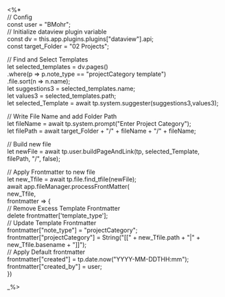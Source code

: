 <%*  
// Config  
const user = "BMohr";  
// Initialize dataview plugin variable  
const dv = this.app.plugins.plugins["dataview"].api;  
const target_Folder = "02 Projects";

// Find and Select Templates  
let selected_templates = dv.pages()  
.where(p => p.note_type == "projectCategory template")  
.file.sort(n => n.name);  
let suggestions3 = selected_templates.name;  
let values3 = selected_templates.path;  
let selected_Template = await tp.system.suggester(suggestions3,values3);

// Write File Name and add Folder Path  
let fileName = await tp.system.prompt("Enter Project Category");  
let filePath = await target_Folder + "/" + fileName + "/" + fileName;

// Build new file  
let newFile = await tp.user.buildPageAndLink(tp, selected_Template, filePath, "/", false);

// Apply Frontmatter to new file  
let new_Tfile = await tp.file.find_tfile(newFile);  
await app.fileManager.processFrontMatter(  
new_Tfile,  
frontmatter => {  
// Remove Excess Template Frontmatter  
delete frontmatter['template_type'];  
// Update Template Frontmatter  
frontmatter["note_type"] = "projectCategory";  
frontmatter["projectCategory"] = String("[[" + new_Tfile.path + "|" + new_Tfile.basename + "]]");  
// Apply Default frontmatter  
frontmatter["created"] = tp.date.now("YYYY-MM-DDTHH:mm");  
frontmatter["created_by"] = user;  
})

_%>